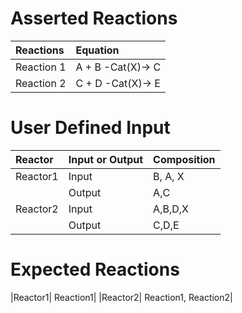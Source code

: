 # Asserted Reactions 
|Reactions| Equation|
|:---|:---|
|Reaction 1|A + B -Cat(X)-> C|
|Reaction 2|C + D -Cat(X)-> E|

# User Defined Input
|Reactor|Input or Output|Composition|
|:---|:---|:---|
|Reactor1|Input|B, A, X |
|		 |Output|A,C|
|Reactor2|Input|A,B,D,X|
|	     |Output|C,D,E|

# Expected Reactions

|Reactor1| Reaction1|
|Reactor2| Reaction1, Reaction2|